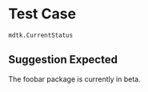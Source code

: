 # Test Case

    mdtk.CurrentStatus

## Suggestion Expected

The foobar package is currently in beta.
